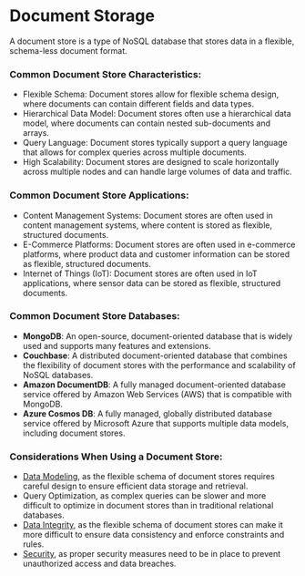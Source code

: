 # Document Storage

A document store is a type of NoSQL database that stores data in a flexible, schema-less document format.

### Common Document Store Characteristics:

-   Flexible Schema: Document stores allow for flexible schema design, where documents can contain different fields and data types.
-   Hierarchical Data Model: Document stores often use a hierarchical data model, where documents can contain nested sub-documents and arrays.
-   Query Language: Document stores typically support a query language that allows for complex queries across multiple documents.
-   High Scalability: Document stores are designed to scale horizontally across multiple nodes and can handle large volumes of data and traffic.

### Common Document Store Applications:

-   Content Management Systems: Document stores are often used in content management systems, where content is stored as flexible, structured documents.
-   E-Commerce Platforms: Document stores are often used in e-commerce platforms, where product data and customer information can be stored as flexible, structured documents.
-   Internet of Things (IoT): Document stores are often used in IoT applications, where sensor data can be stored as flexible, structured documents.

### Common Document Store Databases:

-   **MongoDB**: An open-source, document-oriented database that is widely used and supports many features and extensions.
-   **Couchbase**: A distributed document-oriented database that combines the flexibility of document stores with the performance and scalability of NoSQL databases.
-   **Amazon DocumentDB**: A fully managed document-oriented database service offered by Amazon Web Services (AWS) that is compatible with MongoDB.
-   **Azure Cosmos DB**: A fully managed, globally distributed database service offered by Microsoft Azure that supports multiple data models, including document stores.

### Considerations When Using a Document Store:

-   [Data Modeling](/glossary/data-modeling.md), as the flexible schema of document stores requires careful design to ensure efficient data storage and retrieval.
-   Query Optimization, as complex queries can be slower and more difficult to optimize in document stores than in traditional relational databases.
-   [Data Integrity](/glossary/data-integrity.md), as the flexible schema of document stores can make it more difficult to ensure data consistency and enforce constraints and rules.
-   [Security](/glossary/security.md), as proper security measures need to be in place to prevent unauthorized access and data breaches.